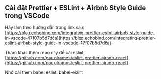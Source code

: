 ## Cài đặt Prettier + ESLint + Airbnb Style Guide trong VSCode

Hãy làm theo hướng dẫn trong link sau: [https://blog.echobind.com/integrating-prettier-eslint-airbnb-style-guide-in-vscode-47f07b5d7d6a](https://blog.echobind.com/integrating-prettier-eslint-airbnb-style-guide-in-vscode-47f07b5d7d6a)

Tham khảo thêm repo này để cài eslint: [https://github.com/paulolramos/eslint-prettier-airbnb-react](https://github.com/paulolramos/eslint-prettier-airbnb-react)

Nhớ cài thêm babel eslint: babel-eslint

